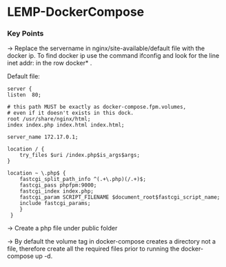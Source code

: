 # LEMP-DockerCompose

### Key Points

-> Replace the servername in nginx/site-available/default file with the docker ip. 
To find docker ip use the command ifconfig and look for the line inet addr: in the row docker* .

Default file:


    
    server {
    listen  80;
    
    # this path MUST be exactly as docker-compose.fpm.volumes,
    # even if it doesn't exists in this dock.
    root /usr/share/nginx/html;
    index index.php index.html index.html;
    
    server_name 172.17.0.1;

    location / {
        try_files $uri /index.php$is_args$args;
    }

    location ~ \.php$ {
        fastcgi_split_path_info ^(.+\.php)(/.+)$;
        fastcgi_pass phpfpm:9000; 
        fastcgi_index index.php;
        fastcgi_param SCRIPT_FILENAME $document_root$fastcgi_script_name;
        include fastcgi_params;
        }
     }
 


-> Create a php file under public folder

-> By default the volume tag in docker-compose creates a directory not a file, therefore create all the required files prior to running the docker-compose up -d.

